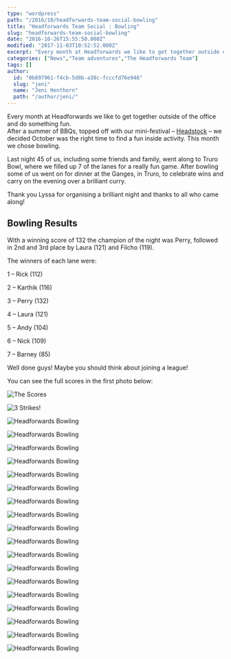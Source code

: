 ```yaml
---
type: "wordpress"
path: "/2016/10/headforwards-team-social-bowling"
title: "Headforwards Team Social : Bowling"
slug: "headforwards-team-social-bowling"
date: "2016-10-26T15:55:50.000Z"
modified: "2017-11-03T10:52:52.000Z"
excerpt: "Every month at Headforwards we like to get together outside of the office and do something fun. After a summer of BBQs, topped off with our mini-festival – Headstock – we decided October was the right time to find a fun inside activity. This month we chose bowling. Last night 45 of us, including some …"
categories: ["News","Team adventures","The Headforwards Team"]
tags: []
author:
  id: "0b897961-f4cb-5d8b-a38c-fcccfd76e946"
  slug: "jeni"
  name: "Jeni Henthorn"
  path: "/author/jeni/"
---
```

Every month at Headforwards we like to get together outside of the office and do something fun.  
After a summer of BBQs, topped off with our mini-festival – [Headstock](https://www.headforwards.com/2016/09/headstock-2016/) – we decided October was the right time to find a fun inside activity. This month we chose bowling.

Last night 45 of us, including some friends and family, went along to Truro Bowl, where we filled up 7 of the lanes for a really fun game. After bowling some of us went on for dinner at the Ganges, in Truro, to celebrate wins and carry on the evening over a brilliant curry.

Thank you Lyssa for organising a brilliant night and thanks to all who came along!

Bowling Results
---------------

With a winning score of 132 the champion of the night was Perry, followed in 2nd and 3rd place by Laura (121) and Filcho (119).

The winners of each lane were:

1 – Rick (112)

2 – Karthik (116)

3 – Perry (132)

4 – Laura (121)

5 – Andy (104)

6 – Nick (109)

7 – Barney (85)

Well done guys! Maybe you should think about joining a league!

You can see the full scores in the first photo below:

![The Scores](/wp-content/uploads/2016/10/Headforwards-Bowling-2016-Scores.jpg)

![3 Strikes!](/wp-content/uploads/2016/10/Headforwards-Bowling-2016-3strikes.jpg)

![Headforwards Bowling](/wp-content/uploads/2016/10/Headforwards-Bowling-201691935.jpg)

![Headforwards Bowling](/wp-content/uploads/2016/10/Headforwards-Bowling-201684714.jpg)

![Headforwards Bowling](/wp-content/uploads/2016/10/Headforwards-Bowling-2016-ballandpins.jpg)

![Headforwards Bowling](/wp-content/uploads/2016/10/Headforwards-Bowling-2016-Bar.jpg)

![Headforwards Bowling](/wp-content/uploads/2016/10/Headforwards-Bowling-2016-Craig.jpg)

![Headforwards Bowling](/wp-content/uploads/2016/10/Headforwards-Bowling-2016-group1.jpg)

![Headforwards Bowling](/wp-content/uploads/2016/10/Headforwards-Bowling-201685440.jpg)

![Headforwards Bowling](/wp-content/uploads/2016/10/Headforwards-Bowling-201684332.jpg)

![Headforwards Bowling](/wp-content/uploads/2016/10/Headforwards-Bowling-2016-Toby.jpg)

![Headforwards Bowling](/wp-content/uploads/2016/10/Headforwards-Bowling-2016-Toby-strike.jpg)

![Headforwards Bowling](/wp-content/uploads/2016/10/Headforwards-Bowling-2016-Pool.jpg)

![Headforwards Bowling](/wp-content/uploads/2016/10/Headforwards-Bowling-2016-Lyssa.jpg)

![Headforwards Bowling](/wp-content/uploads/2016/10/Headforwards-Bowling-2016-shoes.jpg)

![Headforwards Bowling](/wp-content/uploads/2016/10/Headforwards-Bowling-2016-team.jpg)

![Headforwards Bowling](/wp-content/uploads/2016/10/Headforwards-Bowling-2016-winner.jpg)

![Headforwards Bowling](/wp-content/uploads/2016/10/Headforwards-Bowling-201691930.jpg)

![Headforwards Bowling](/wp-content/uploads/2016/10/Headforwards-Bowling-2016-group.jpg)

![Headforwards Bowling](/wp-content/uploads/2016/10/Headforwards-Bowling-201684443.jpg)